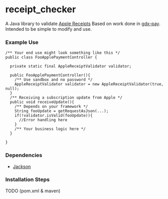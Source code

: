 # receipt_checker
A Java library to validate [Apple Receipts](https://developer.apple.com/library/content/releasenotes/General/ValidateAppStoreReceipt/Introduction.html)
Based on work done in [gdx-pay](https://github.com/libgdx/gdx-pay).
Intended to be simple to modify and use.
 
### Example Use
```
/** Your end use might look something like this */
public class FooApplePaymentController {

  private static final AppleReceiptValidator validator;
  
  public FooApplePaymentController(){
    /** Use sandbox and no password */ 
    AppleReceiptValidator validator = new AppleReceiptValidator(true, null);
  }
  /** Receiving a subscription update from Apple */ 
  public void receiveUpdate(){
    /** Depends on your framework */
    String fooUpdate = getRequestAsJson(...);
    if(!validator.isValid(fooUpdate)){
      //Error handling here
    }
    /** Your business logic here */
  }
  
}
```

### Dependencies
- [Jackson](https://github.com/FasterXML/jackson)

### Installation Steps
TODO (pom.xml & maven)
